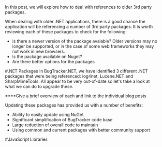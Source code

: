 In this post, we will explore how to deal with references to older 3rd party packages.

When dealing with older .NET applications, there is a good chance the application will be referencing a number of 3rd party packages. It is worth reviewing each of these packages to check for the following:

- Is there a newer version of the package avaiable? Older versions may no longer be supported, or in the case of some web frameworks they may not work in new browsers.
- Is the package available on Nuget?
- Are there better options for the packages

#.NET Packages
In BugTracker.NET, we have identified 3 different .NET packages that were being referenced: log4net, Lucene.NET and SharpMimeTools. All appear to be very out-of-date so let's take a look at what we can do to upgrade these.

****Give a brief overview of each and link to the individual blog posts

Updating these packages has provided us with a number of benefits:

- Ability to easily update using NuGet
- Significant simplification of BugTracker code base
- Large reduction of overall code to maintain
- Using common and current packages with better community support

#JavaScript Libraries
